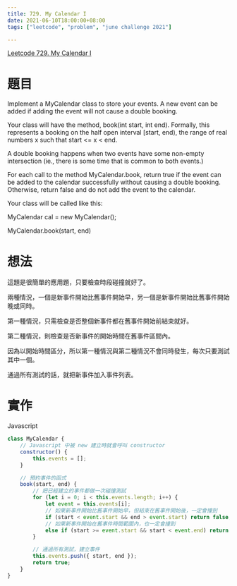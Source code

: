 ```yaml
---
title: 729. My Calendar I
date: 2021-06-10T18:00:00+08:00
tags: ["leetcode", "problem", "june challenge 2021"]

---
```

[Leetcode 729. My Calendar I](https://leetcode.com/problems/my-calendar-i/)

# 題目

Implement a MyCalendar class to store your events. A new event can be added if adding the event will not cause a double booking.

Your class will have the method, book(int start, int end). Formally, this represents a booking on the half open interval [start, end), the range of real numbers x such that start <= x < end.

A double booking happens when two events have some non-empty intersection (ie., there is some time that is common to both events.)

For each call to the method MyCalendar.book, return true if the event can be added to the calendar successfully without causing a double booking. Otherwise, return false and do not add the event to the calendar.

Your class will be called like this: 

MyCalendar cal = new MyCalendar(); 

MyCalendar.book(start, end)

# 想法

這題是很簡單的應用題，只要檢查時段碰撞就好了。

兩種情況，一個是新事件開始比舊事件開始早，另一個是新事件開始比舊事件開始晚或同時。

第一種情況，只需檢查是否整個新事件都在舊事件開始前結束就好。

第二種情況，則檢查是否新事件的開始時間在舊事件區間內。

因為以開始時間區分，所以第一種情況與第二種情況不會同時發生，每次只要測試其中一個。

通過所有測試的話，就把新事件加入事件列表。

# 實作
Javascript
```javascript
class MyCalendar {
    // Javascript 中被 new 建立時就會呼叫 constructor
    constructor() {
        this.events = [];
    }

    // 預約事件的函式
    book(start, end) {
        // 把已經建立的事件都做一次碰撞測試
        for (let i = 0; i < this.events.length; i++) {
            let event = this.events[i];
            // 如果新事件開始比舊事件開始早，但結束在舊事件開始後，一定會撞到
            if (start < event.start && end > event.start) return false;
            // 如果新事件開始在舊事件時間範圍內，也一定會撞到
            else if (start >= event.start && start < event.end) return false;
        }

        // 通過所有測試，建立事件
        this.events.push({ start, end });
        return true;
    }
}
```
